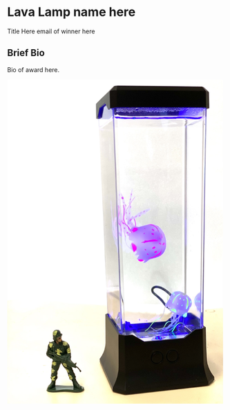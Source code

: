 # Lava Lamp name here


Title Here
email of winner here 

## Brief Bio
Bio of award here.

<img src='IMG_9663.jpg' alt='IMG_9663' width='500'/>
